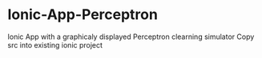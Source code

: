 # Ionic-App-Perceptron
Ionic App with a graphicaly displayed Perceptron clearning simulator
Copy src into existing ionic project 
